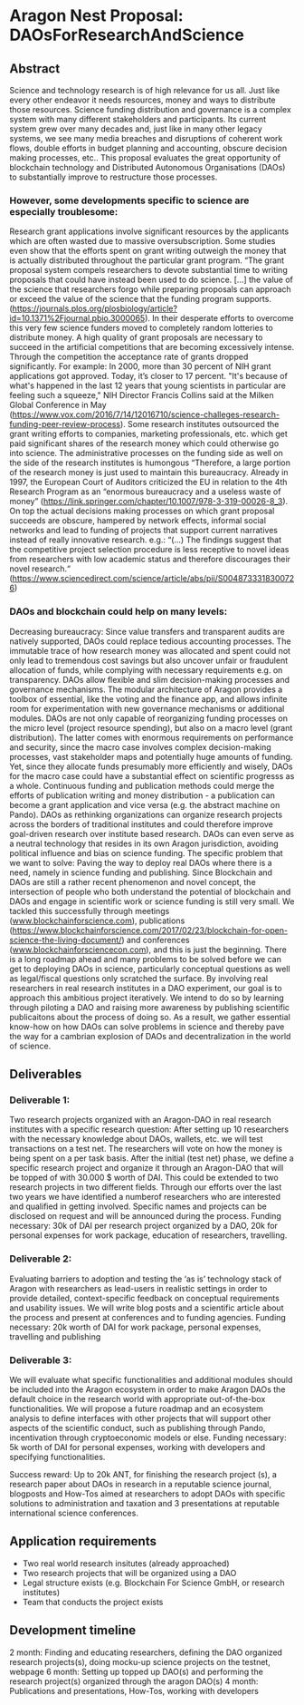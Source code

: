 # Aragon Nest Proposal: DAOsForResearchAndScience

## Abstract

Science and technology research is of high relevance for us all. Just like every other endeavor it needs resources, money and ways to distribute those resources.
Science funding distribution and governance is a complex system with many different stakeholders and participants. Its current system grew over many decades and, just like in many other legacy systems, we see many media breaches and disruptions of coherent work flows, double efforts in budget planning and accounting, obscure decision making processes, etc.. This proposal evaluates the great opportunity of blockchain technology and Distributed Autonomous Organisations (DAOs) to substantially improve to restructure those processes.

### However, some developments specific to science are especially troublesome:

Research grant applications involve significant resources by the applicants which are often wasted due to massive oversubscription. Some studies even show that the efforts spent on grant writing outweigh the money that is actually distributed throughout the particular grant program. “The grant proposal system compels researchers to devote substantial time to writing proposals that could have instead been used to do science. [...] the value of the science that researchers forgo while preparing proposals can approach or exceed the value of the science that the funding program supports. (https://journals.plos.org/plosbiology/article?id=10.1371%2Fjournal.pbio.3000065). In their desperate efforts to overcome this very few science funders moved to completely random lotteries to distribute money.
A high quality of grant proposals are necessary to succeed in the artificial competitions that are becoming excessively intense. Through the competition the acceptance rate of grants dropped significantly. For example: In 2000, more than 30 percent of NIH grant applications got approved. Today, it’s closer to 17 percent. "It's because of what's happened in the last 12 years that young scientists in particular are feeling such a squeeze," NIH Director Francis Collins said at the Milken Global Conference in May (https://www.vox.com/2016/7/14/12016710/science-challeges-research-funding-peer-review-process). Some research institutes outsourced the grant writing efforts to companies, marketing professionals, etc. which get paid significant shares of the research money which could otherwise go into science.
The administrative processes on the funding side as well on the side of the research institutes is humongous “Therefore, a large portion of the research money is just used to maintain this bureaucracy. Already in 1997, the European Court of Auditors criticized the EU in relation to the 4th Research Program as an “enormous bureaucracy and a useless waste of money” (https://link.springer.com/chapter/10.1007/978-3-319-00026-8_3).
On top the actual decisions making processes on which grant proposal succeeds are obscure, hampered by network effects, informal social networks and lead to funding of projects that support current narratives instead of really innovative research. e.g.: “(…) The findings suggest that the competitive project selection procedure is less receptive to novel ideas from researchers with low academic status and therefore discourages their novel research.“ (https://www.sciencedirect.com/science/article/abs/pii/S0048733318300726)

### DAOs and blockchain could help on many levels:

Decreasing bureaucracy: Since value transfers and transparent audits are natively supported, DAOs could replace tedious accounting processes. The immutable trace of how research money was allocated and spent could not only lead to tremendous cost savings but also uncover unfair or fraudulent allocation of funds, while complying with necessary requirements e.g. on transparency.
DAOs allow flexible and slim decision-making processes and governance mechanisms. The modular architecture of Aragon provides a toolbox of essential, like the voting and the finance app, and allows infinite room for experimentation with new governance mechanisms or additional modules.
DAOs are not only capable of reorganizing funding processes on the micro level (project resource spending), but also on a macro level (grant distribution). The latter comes with enormous requirements on performance and security, since the macro case involves complex decision-making processes, vast stakeholder maps and potentially huge amounts of funding. Yet, since they allocate funds presumably more efficiently and wisely, DAOs for the macro case could have a substantial effect on scientific progresss as a whole.
Continuous funding and publication methods could merge the efforts of publication writing and money distribution - a publication can become a grant application and vice versa (e.g. the abstract machine on Pando).
DAOs as rethinking organizations can organize research projects across the borders of traditional institutes and could therefore improve goal-driven research over institute based research. DAOs can even serve as a neutral technology that resides in its own Aragon jurisdiction, avoiding political influence and bias on science funding.
The specific problem that we want to solve: Paving the way to deploy real DAOs where there is a need, namely in science funding and publishing.
Since Blockchain and DAOs are still a rather recent phenomenon and novel concept, the intersection of people who both understand the potential of blockchain and DAOs and engage in scientific work or science funding is still very small. We tackled this successfully through meetings (www.blockchainforscience.com), publications (https://www.blockchainforscience.com/2017/02/23/blockchain-for-open-science-the-living-document/) and conferences (www.blockchainforsciencecon.com), and this is just the beginning. There is a long roadmap ahead and many problems to be solved before we can get to deploying DAOs in science, particularly conceptual questions as well as legal/fiscal questions only scratched the surface. By involving real researchers in real research institutes in a DAO experiment, our goal is to approach this ambitious project iteratively. We intend to do so by learning through piloting a DAO and raising more awareness by publishing scientific publicaitons about the process of doing so. As a result, we gather essential know-how on how DAOs can solve problems in science and thereby pave the way for a cambrian explosion of DAOs and decentralization in the world of science.

## Deliverables

### Deliverable 1:

Two research projects organized with an Aragon-DAO in real research institutes with a specific research question:
After setting up 10 researchers with the necessary knowledge about DAOs, wallets, etc. we will test transactions on a test net. The researchers will vote on how the money is being spent on a per task basis.
After the initial (test net) phase, we define a specific research project and organize it through an Aragon-DAO that will be topped of with 30.000 \$ worth of DAI. This could be extended to two research projects in two different fields.
Through our efforts over the last two years we have identified a numberof researchers who are interested and qualified in getting involved. Specific names and projects can be disclosed on request and will be announced during the process.
Funding necessary: 30k of DAI per research project organized by a DAO, 20k for personal expenses for work package, education of researchers, travelling.

### Deliverable 2:

Evaluating barriers to adoption and testing the ‘as is’ technology stack of Aragon with researchers as lead-users in realistic settings in order to provide detailed, context-specific feedback on conceptual requirements and usability issues.
We will write blog posts and a scientific article about the process and present at conferences and to funding agencies.
Funding necessary: 20k worth of DAI for work package, personal expenses, travelling and publishing

### Deliverable 3:

We will evaluate what specific functionalities and additional modules should be included into the Aragon ecosystem in order to make Aragon DAOs the default choice in the research world with appropriate out-of-the-box functionalities. We will propose a future roadmap and an ecosystem analysis to define interfaces with other projects that will support other aspects of the scientific conduct, such as publishing through Pando, incentivation through cryptoeconomic models or else.
Funding necessary: 5k worth of DAI for personal expenses, working with developers and specifying functionalities.

Success reward:
Up to 20k ANT, for finishing the research project (s), a research paper about DAOs in research in a reputable science journal, blogposts and How-Tos aimed at researchers to adopt DAOs with specific solutions to administration and taxation and 3 presentations at reputable international science conferences.

## Application requirements

- Two real world research insitutes (already approached)
- Two research projects that will be organized using a DAO
- Legal structure exists (e.g. Blockchain For Science GmbH, or research institutes)
- Team that conducts the project exists

## Development timeline

2 month: Finding and educating researchers, defining the DAO organized research projects(s), doing mocku-up science projects on the testnet, webpage
6 month: Setting up topped up DAO(s) and performing the research project(s) organized through the aragon DAO(s)
4 month: Publications and presentations, How-Tos, working with developers
